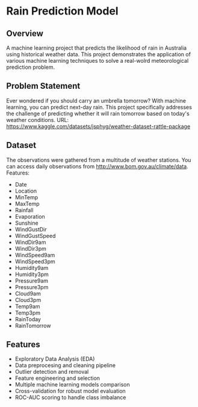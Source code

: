 # Rain Prediction Model

## Overview
A machine learning project that predicts the likelihood of rain in Australia using historical weather data. This project demonstrates the application of various machine learning techniques to solve a real-wolrd meteorological prediction problem.

## Problem Statement
Ever wondered if you should carry an umbrella tomorrow? With machine learning, you can predict next-day rain. This project specifically addresses the challenge of predicting whether it will rain tomorrow based on today's weather conditions.
URL: https://www.kaggle.com/datasets/jsphyg/weather-dataset-rattle-package

## Dataset
The observations were gathered from a multitude of weather stations. You can access daily observations from http://www.bom.gov.au/climate/data.
Features:
- Date
- Location
- MinTemp
- MaxTemp
- Rainfall
- Evaporation
- Sunshine
- WindGustDir
- WindGustSpeed
- WindDir9am
- WindDir3pm
- WindSpeed9am
- WindSpeed3pm
- Humidity9am
- Humidity3pm
- Pressure9am
- Pressure3pm
- Cloud9am
- Cloud3pm
- Temp9am
- Temp3pm
- RainToday
- RainTomorrow

## Features
- Exploratory Data Analysis (EDA)
- Data preprocesing and cleaning pipeline
- Outlier detection and removal
- Feature engineering and selection
- Multiple machine learning models comparison
- Cross-validation for robust model evaluation
- ROC-AUC scoring to handle class imbalance